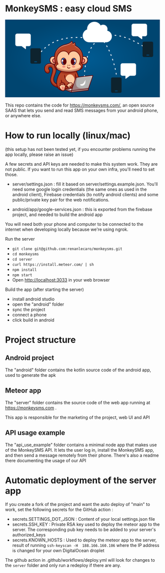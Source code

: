 # MonkeySMS : easy cloud SMS 

![MonkeySMS cover image](./server/public/cover.png)

This repo contains the code for https://monkeysms.com/, an open source SAAS that lets you send and read SMS messages from 
your android phone, or anywhere else.

# How to run locally (linux/mac)

(this setup has not been tested yet, if you encounter problems running the app locally, please raise an issue)

A few secrets and API keys are needed to make this system work. They are not public. 
If you want to run this app on your own infra, you'll need to set those.

- server/settings.json : fill it based on server/settings.example.json. You'll need some google login credentials (the 
  same ones as used in the android client), Firebase credentials (to notify android clients) and some public/private key
  pair for the web notifications.

- android/app/google-services.json : this is exported from the firebase project, and needed to build the android app
 
You will need both your phone and computer to be connected to the internet 
when developing locally because we're using ngrok.

Run the server 
- `git clone git@github.com:renanlecaro/monkeysms.git`
- `cd monkeysms`
- `cd server`
- `curl https://install.meteor.com/ | sh`
- `npm install`
- `npm start`
- Open [http://localhost:3033](http://localhost:3033) in your web browser

Build the app (after starting the server)

- install android studio
- open the "android" folder
- sync the project
- connect a phone
- click build in android


# Project structure

## Android project

The "android" folder contains the kotlin source code of the android app, used to generate the apk

##  Meteor app

The "server" folder contains the source code of the web app running at https://monkeysms.com . 

This app is responsible for the marketing of the project, web UI and API

##  API usage example

The "api_use_example" folder contains a minimal node app that makes use of the MonkeySMS API.
It lets the user log in, install the MonkeySMS app, and then send a message remotely from their phone.
There's also a readme there documenting the usage of our API

# Automatic deployment of the server app

If you create a fork of the project and want the auto deploy of "main" to work, set the following secrets for the GitHub action : 
- secrets.SETTINGS_DOT_JSON : Content of your local settings.json file 
- secrets.SSH_KEY : Private RSA key used to deploy the meteor app to the server. The corresponding pub key needs to be added to your server's authorized_keys  
- secrets.KNOWN_HOSTS : Used to deploy the meteor app to the server, result of running `ssh-keyscan -H  188.166.160.106` where the IP address is changed for your own DigitalOcean droplet

The github action in .github/workflows/deploy.yml will look for changes to the `server` folder and only run a redeploy if there are any. 